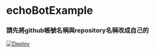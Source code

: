 # echoBotExample
### 請先將github帳號名稱與repository名稱改成自己的
<a href="https://heroku.com/deploy?template=https://github.com/github帳號名稱/repository名稱/blob/main">
  <img src="https://www.herokucdn.com/deploy/button.svg" alt="Deploy">
</a>
